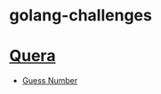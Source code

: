 # golang-challenges

# [Quera](https://quera.org/problemset)
- [Guess Number](https://quera.org/problemset/183675/)

